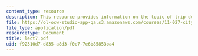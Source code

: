 ```yaml
---
content_type: resource
description: This resource provides information on the topic of trip de-briefing.
file: https://ol-ocw-studio-app-qa.s3.amazonaws.com/courses/11-027-city-to-city-comparing-researching-and-writing-about-cities-spring-2006/f92310d7d835a8d3f0e77e6b85853ba4_lect7.pdf
file_type: application/pdf
resourcetype: Document
title: lect7.pdf
uid: f92310d7-d835-a8d3-f0e7-7e6b85853ba4
---
```

